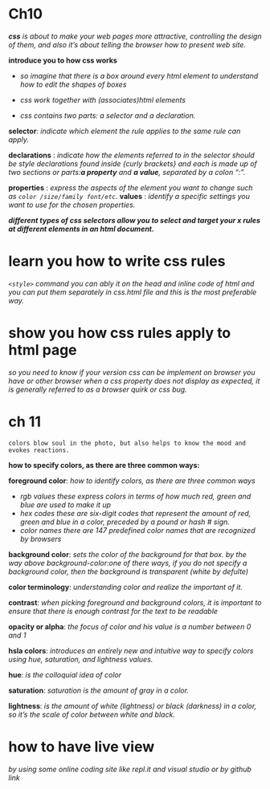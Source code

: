 # Ch10
_**css** is about to make your web pages more attractive, controlling the design of them, and also it’s about telling the browser how to present web site._

**introduce you to how css works**

+ _so imagine that there is a box around every html element to understand how to edit the shapes of boxes_

+ _css work together with (associates)html elements_
+ _css contains two parts: a selector and a declaration._

**selector**: *indicate which element the rule applies to the same rule can apply.*

**declarations** : _indicate how the elements referred to in the selector should be style declarations found inside {curly brackets} and each is made up of two sections or parts:**a property** and **a value**, separated by a colon “:”._

**properties** : _express the aspects of the element you want to change such as `color /size/family font/etc`._
**values** : _identify a specific settings you want to use for the chosen properties._

***different types of css selectors allow you to select and target your  x rules at different elements in an html document.***

# learn you how to write css rules 

_`<style>` command you can ably it on the head and inline code of html and you can put them separately in css.html file and this is the most preferable way._ 

# show you how css rules apply to html page

_so you need  to know if your version css can be implement on browser you have or other browser
when a css property does not display as expected, it is generally referred to as a browser quirk or css bug._ 

# ch 11

`colors blow soul in the photo, but also helps to know the mood and evokes reactions.`

**how to specify colors, as there are three common ways:**

**foreground color**: _how to identify colors, as there are three common ways_  
+ *rgb values these express colors in terms of how much red, green and blue are used to make it up*
+ *hex codes these are six-digit codes that represent the amount of red, green and blue in a color, preceded by a pound or hash # sign.*
+ *color names there are 147 predefined color names that are recognized by browsers*

**background color**: _sets the color of the background for that box. by  the way above background-color:one of there ways, if you do not specify a background color, then the background is transparent (white by defulte)_
   
**color terminology**: _understanding color and realize the important of it._

**contrast**: _when picking foreground and background colors, it is important to ensure that there is enough contrast for the text to be readable_

**opacity or alpha**: _the focus of color and his value is a number between 0 and 1_

**hsla colors**: _introduces an entirely new and intuitive way to specify colors using hue, saturation, and lightness values._

**hue**: _is the colloquial idea of color_

**saturation**: _saturation is the amount of gray in a color._

**lightness**: _is the amount of white  (lightness) or black (darkness) in a color, so it’s the scale of color between white and black._

# how to have live view
_by using some online coding site like repl.it and visual studio or by github link_
